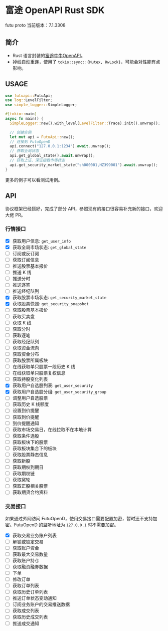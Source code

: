 # 富途 OpenAPI Rust SDK

futu proto 当前版本：7.1.3308

## 简介

- Rust 语言封装的[富途牛牛OpenAPI](https://openapi.futunn.com/futu-api-doc/)。
- 掉线自动重连，使用了 `tokio::sync::{Mutex, RwLock}`，可能会对性能有点影响。

## USAGE

```rust
use futuapi::FutuApi;
use log::LevelFilter;
use simple_logger::SimpleLogger;

#[tokio::main]
async fn main() {
  SimpleLogger::new().with_level(LevelFilter::Trace).init().unwrap();

  // 创建实例
  let mut api = FutuApi::new();
  // 连接到 FutuOpenD
  api.connect("127.0.0.1:1234").await.unwrap();
  // 获取全局状态
  api.get_global_state().await.unwrap();
  // 获取上证、深证指数市场状态
  api.get_security_market_state("sh000001,HZ399001").await.unwrap();
}
```

更多的例子可以看测试用例。

## API

协议框架已经搭好，完成了部分 API，参照现有的接口很容易补充新的接口，欢迎大佬 PR。

### 行情接口

- [x] 获取用户信息: `get_user_info`
- [x] 获取全局市场状态: `get_global_state`
- [ ] 订阅或反订阅
- [ ] 获取订阅信息
- [ ] 推送股票基本报价
- [ ] 推送 K 线
- [ ] 推送分时
- [ ] 推送逐笔
- [ ] 推送经纪队列
- [x] 获取股票市场状态: `get_security_market_state`
- [x] 获取股票快照: `get_security_snapshot`
- [ ] 获取股票基本报价
- [ ] 获取买卖盘
- [ ] 获取 K 线
- [ ] 获取分时
- [ ] 获取逐笔
- [ ] 获取经纪队列
- [ ] 获取资金流向
- [ ] 获取资金分布
- [ ] 获取股票所属板块
- [ ] 在线获取单只股票一段历史 K 线
- [ ] 在线获取单只股票复权信息
- [ ] 获取持股变化列表
- [x] 获取用户自选股列表: `get_user_security`
- [x] 获取用户自选股分组: `get_user_security_group`
- [ ] 调整用户自选股票
- [ ] 获取历史 K 线额度
- [ ] 设置到价提醒
- [ ] 获取到价提醒
- [ ] 到价提醒通知
- [ ] 获取市场交易日，在线拉取不在本地计算
- [ ] 获取条件选股
- [ ] 获取板块下的股票
- [ ] 获取板块集合下的板块
- [ ] 获取股票静态信息
- [ ] 获取新股
- [ ] 获取期权到期日
- [ ] 获取期权链
- [ ] 获取窝轮
- [ ] 获取正股相关股票
- [ ] 获取期货合约资料

### 交易接口

如果通过外网访问 FutuOpenD，使用交易接口需要配置加密，暂时还不支持加密。FutuOpenD 的监听地址为 `127.0.0.1` 时不需要加密。

- [x] 获取交易业务账户列表
- [ ] 解锁或锁定交易
- [ ] 获取账户资金
- [ ] 获取最大交易数量
- [ ] 获取账户持仓
- [ ] 获取融资融券数据
- [ ] 下单
- [ ] 修改订单
- [ ] 获取订单列表
- [ ] 获取历史订单列表
- [ ] 推送订单状态变动通知
- [ ] 订阅业务账户的交易推送数据
- [ ] 获取成交列表
- [ ] 获取历史成交列表
- [ ] 推送成交通知